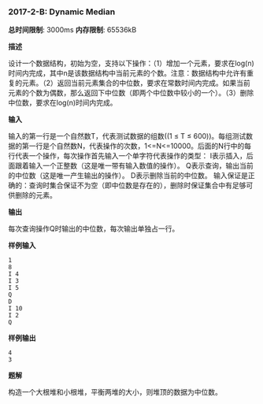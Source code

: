 ### 2017-2-B: Dynamic Median

**总时间限制**: 3000ms **内存限制**: 65536kB

**描述**

设计一个数据结构，初始为空，支持以下操作：（1）增加一个元素，要求在log(n)时间内完成，其中n是该数据结构中当前元素的个数。注意：数据结构中允许有重复的元素。（2）返回当前元素集合的中位数，要求在常数时间内完成。如果当前元素的个数为偶数，那么返回下中位数（即两个中位数中较小的一个）。（3）删除中位数，要求在log(n)时间内完成。 

**输入**

输入的第一行是一个自然数T，代表测试数据的组数((1 ≤ T ≤ 600))。每组测试数据的第一行是个自然数N，代表操作的次数，1<=N<=10000。后面的N行中的每行代表一个操作，每次操作首先输入一个单字符代表操作的类型：  I表示插入，后面跟着输入一个正整数（这是唯一带有输入数值的操作）。 Q表示查询，输出当前的中位数（这是唯一产生输出的操作）。 D表示删除当前的中位数。  输入保证是正确的：查询时集合保证不为空（即中位数是存在的），删除时保证集合中有足够可供删除的元素。

**输出**

每次查询操作Q时输出的中位数，每次输出单独占一行。

**样例输入**

```
1
8
I 4
I 3
I 5
Q  
D
I 10
I 2
Q
```

**样例输出**

```
4
3
```

**题解**

构造一个大根堆和小根堆，平衡两堆的大小，则堆顶的数据为中位数。